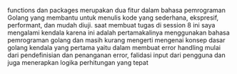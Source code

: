 functions dan packages merupakan dua fitur dalam bahasa pemrograman Golang yang membantu untuk menulis kode yang sederhana, ekspresif, performant, dan mudah diuji. saat membuat tugas di session 8 ini saya mengalami kendala karena ini adalah pertamakalinya menggunakan bahasa pemrograman golang dan masih kurang mengerti mengenai konsep dasar golang  kendala yang pertama yaitu dalam membuat error handling mulai dari pendefinisian dan penanganan error, falidasi input dari pengguna dan juga menerapkan logika perhitungan yang tepat  